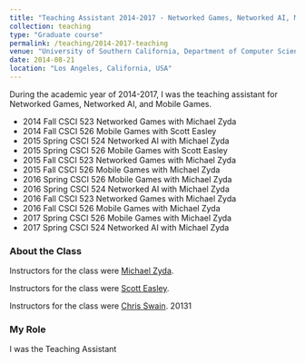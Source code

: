 ```yaml
---
title: "Teaching Assistant 2014-2017 - Networked Games, Networked AI, Mobile Games"
collection: teaching
type: "Graduate course"
permalink: /teaching/2014-2017-teaching
venue: "University of Southern California, Department of Computer Science"
date: 2014-08-21
location: "Los Angeles, California, USA"
---
```


During the academic year of 2014-2017, I was the teaching assistant for Networked Games, Networked AI, and Mobile Games.
* 2014 Fall CSCI 523 Networked Games with Michael Zyda
* 2014 Fall CSCI 526 Mobile Games with Scott Easley
* 2015 Spring CSCI 524 Networked AI with Michael Zyda
* 2015 Spring CSCI 526 Mobile Games with Scott Easley
* 2015 Fall CSCI 523 Networked Games with Michael Zyda
* 2015 Fall CSCI 526 Mobile Games with Michael Zyda
* 2016 Spring CSCI 526 Mobile Games with Michael Zyda
* 2016 Spring CSCI 524 Networked AI with Michael Zyda
* 2016 Fall CSCI 523 Networked Games with Michael Zyda
* 2016 Fall CSCI 526 Mobile Games with Michael Zyda
* 2017 Spring CSCI 526 Mobile Games with Michael Zyda
* 2017 Spring CSCI 524 Networked AI with Michael Zyda


### About the Class
Instructors for the class were [Michael Zyda](https://www.linkedin.com/in/mikezyda/).

Instructors for the class were [Scott Easley](https://www.linkedin.com/in/scott-easley-b209771/).

Instructors for the class were [Chris Swain](https://www.linkedin.com/in/chrisswain1/).
20131

### My Role
I was the Teaching Assistant
